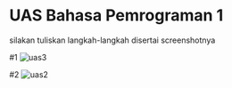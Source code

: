 # UAS Bahasa Pemrograman 1

silakan tuliskan langkah-langkah disertai screenshotnya

#1
![uas3](https://user-images.githubusercontent.com/46512629/55851957-2cafaf80-5b85-11e9-946c-8717f9598312.png)

#2
![uas2](https://user-images.githubusercontent.com/46512629/55851983-4bae4180-5b85-11e9-8d45-8c35c19ca2d6.png)
